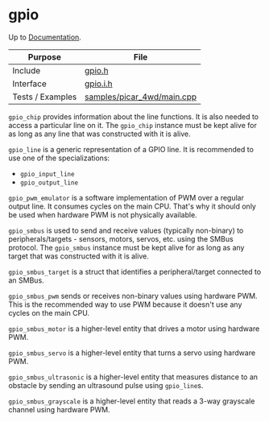 # gpio

Up to [Documentation](../README.md).

Purpose          | File
---------------- | ----
Include          | [gpio.h](../../src/gpio.h)
Interface        | [gpio.i.h](../../src/i/gpio.i.h)
Tests / Examples | [samples/picar_4wd/main.cpp](../../samples/picar_4wd/main.cpp)

`gpio_chip` provides information about the line functions.
It is also needed to access a particular line on it.
The `gpio_chip` instance must be kept alive for as long as any line that was constructed with it is alive.

`gpio_line` is a generic representation of a GPIO line.
It is recommended to use one of the specializations:
- `gpio_input_line`
- `gpio_output_line`

`gpio_pwm_emulator` is a software implementation of PWM over a regular output line.
It consumes cycles on the main CPU. 
That's why it should only be used when hardware PWM is not physically available.

`gpio_smbus` is used to send and receive values (typically non-binary) to peripherals/targets - sensors, motors, servos, etc. using the SMBus protocol.
The `gpio_smbus` instance must be kept alive for as long as any target that was constructed with it is alive.

`gpio_smbus_target` is a struct that identifies a peripheral/target connected to an SMBus.

`gpio_smbus_pwm` sends or receives non-binary values using hardware PWM.
This is the recommended way to use PWM because it doesn't use any cycles on the main CPU.

`gpio_smbus_motor` is a higher-level entity that drives a motor using hardware PWM.

`gpio_smbus_servo` is a higher-level entity that turns a servo using hardware PWM.

`gpio_smbus_ultrasonic` is a higher-level entity that measures distance to an obstacle by sending an ultrasound pulse using `gpio_line`s.

`gpio_smbus_grayscale` is a higher-level entity that reads a 3-way grayscale channel using hardware PWM.
